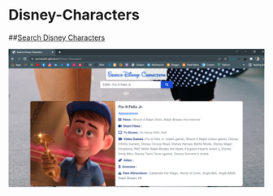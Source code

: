 # Disney-Characters

##[Search Disney Characters](https://prmane03.github.io/Disney-Characters/)

![Preview](./preview.png)
